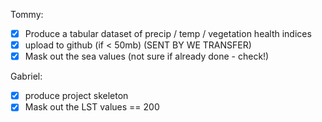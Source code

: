 Tommy:
-  [x] Produce a tabular dataset of precip / temp / vegetation health indices
- [x] upload to github (if < 50mb) (SENT BY WE TRANSFER)
- [x] Mask out the sea values (not sure if already done - check!)

Gabriel:
- [x] produce project skeleton
- [x] Mask out the LST values == 200
